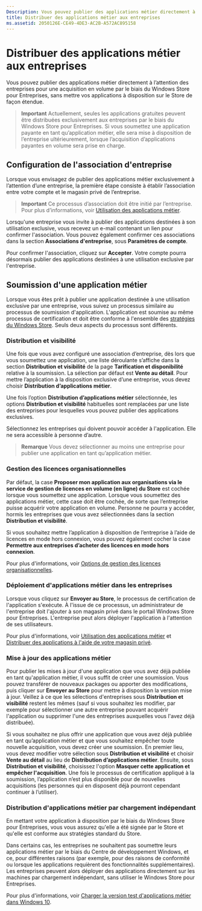 ```yaml
---
Description: Vous pouvez publier des applications métier directement à l’attention des entreprises pour une acquisition en volume par le biais du Windows Store pour Entreprises, sans mettre vos applications à disposition sur le Store de façon étendue.
title: Distribuer des applications métier aux entreprises
ms.assetid: 2050126E-CE49-4DE3-AC2B-A572AC895158
---
```


# Distribuer des applications métier aux entreprises


Vous pouvez publier des applications métier directement à l’attention des entreprises pour une acquisition en volume par le biais du Windows Store pour Entreprises, sans mettre vos applications à disposition sur le Store de façon étendue.

> **Important** Actuellement, seules les applications gratuites peuvent être distribuées exclusivement aux entreprises par le biais du Windows Store pour Entreprises. Si vous soumettez une application payante en tant qu’application métier, elle sera mise à disposition de l’entreprise ultérieurement, lorsque l’acquisition d’applications payantes en volume sera prise en charge. 

## Configuration de l'association d'entreprise


Lorsque vous envisagez de publier des applications métier exclusivement à l’attention d’une entreprise, la première étape consiste à établir l’association entre votre compte et le magasin privé de l’entreprise.

> **Important** Ce processus d’association doit être initié par l’entreprise. Pour plus d’informations, voir [Utilisation des applications métier](http://go.microsoft.com/fwlink/p/?LinkId=698846).

Lorsqu'une entreprise vous invite à publier des applications destinées à son utilisation exclusive, vous recevez un e-mail contenant un lien pour confirmer l'association. Vous pouvez également confirmer ces associations dans la section **Associations d'entreprise**, sous **Paramètres de compte**.

Pour confirmer l'association, cliquez sur **Accepter**. Votre compte pourra désormais publier des applications destinées à une utilisation exclusive par l'entreprise.

## Soumission d'une application métier


Lorsque vous êtes prêt à publier une application destinée à une utilisation exclusive par une entreprise, vous suivez un processus similaire au processus de soumission d'application. L'application est soumise au même processus de certification et doit être conforme à l'ensemble des [stratégies du Windows Store](https://msdn.microsoft.com/library/windows/apps/dn764944). Seuls deux aspects du processus sont différents.

### Distribution et visibilité

Une fois que vous avez configuré une association d’entreprise, dès lors que vous soumettez une application, une liste déroulante s’affiche dans la section **Distribution et visibilité** de la page **Tarification et disponibilité** relative à la soumission. La sélection par défaut est **Vente au détail**. Pour mettre l’application à la disposition exclusive d’une entreprise, vous devez choisir **Distribution d’applications métier**.

Une fois l’option **Distribution d’applications métier** sélectionnée, les options **Distribution et visibilité** habituelles sont remplacées par une liste des entreprises pour lesquelles vous pouvez publier des applications exclusives.

Sélectionnez les entreprises qui doivent pouvoir accéder à l'application. Elle ne sera accessible à personne d’autre.

> **Remarque** Vous devez sélectionner au moins une entreprise pour publier une application en tant qu’application métier.

### Gestion des licences organisationnelles

Par défaut, la case **Proposer mon application aux organisations via le service de gestion de licences en volume (en ligne) du Store** est cochée lorsque vous soumettez une application. Lorsque vous soumettez des applications métier, cette case doit être cochée, de sorte que l’entreprise puisse acquérir votre application en volume. Personne ne pourra y accéder, hormis les entreprises que vous avez sélectionnées dans la section **Distribution et visibilité**.

Si vous souhaitez mettre l’application à disposition de l’entreprise à l’aide de licences en mode hors connexion, vous pouvez également cocher la case **Permettre aux entreprises d’acheter des licences en mode hors connexion**.

Pour plus d'informations, voir [Options de gestion des licences organisationnelles](organizational-licensing.md).

### Déploiement d'applications métier dans les entreprises

Lorsque vous cliquez sur **Envoyer au Store**, le processus de certification de l'application s'exécute. À l'issue de ce processus, un administrateur de l'entreprise doit l'ajouter à son magasin privé dans le portail Windows Store pour Entreprises. L'entreprise peut alors déployer l'application à l'attention de ses utilisateurs.

Pour plus d'informations, voir [Utilisation des applications métier](http://go.microsoft.com/fwlink/p/?LinkId=698846) et [Distribuer des applications à l'aide de votre magasin privé](http://go.microsoft.com/fwlink/p/?LinkId=698847).

### Mise à jour des applications métier

Pour publier les mises à jour d'une application que vous avez déjà publiée en tant qu'application métier, il vous suffit de créer une soumission. Vous pouvez transférer de nouveaux packages ou apporter des modifications, puis cliquer sur **Envoyer au Store** pour mettre à disposition la version mise à jour. Veillez à ce que les sélections d'entreprises sous **Distribution et visibilité** restent les mêmes (sauf si vous souhaitez les modifier, par exemple pour sélectionner une autre entreprise pouvant acquérir l'application ou supprimer l'une des entreprises auxquelles vous l'avez déjà distribuée).

Si vous souhaitez ne plus offrir une application que vous avez déjà publiée en tant qu’application métier et que vous souhaitez empêcher toute nouvelle acquisition, vous devez créer une soumission. En premier lieu, vous devez modifier votre sélection sous **Distribution et visibilité** et choisir **Vente au détail** au lieu de **Distribution d’applications métier**. Ensuite, sous **Distribution et visibilité**, choisissez l'option **Masquer cette application et empêcher l'acquisition**. Une fois le processus de certification appliqué à la soumission, l’application n’est plus disponible pour de nouvelles acquisitions (les personnes qui en disposent déjà pourront cependant continuer à l’utiliser).

### Distribution d'applications métier par chargement indépendant

En mettant votre application à disposition par le biais du Windows Store pour Entreprises, vous vous assurez qu'elle a été signée par le Store et qu'elle est conforme aux stratégies standard du Store.

Dans certains cas, les entreprises ne souhaitent pas soumettre leurs applications métier par le biais du Centre de développement Windows, et ce, pour différentes raisons (par exemple, pour des raisons de conformité ou lorsque les applications requièrent des fonctionnalités supplémentaires). Les entreprises peuvent alors déployer des applications directement sur les machines par chargement indépendant, sans utiliser le Windows Store pour Entreprises.

Pour plus d'informations, voir [Charger la version test d'applications métier dans Windows 10](http://go.microsoft.com/fwlink/p/?LinkId=623433).

 

 




<!--HONumber=Mar16_HO1-->
